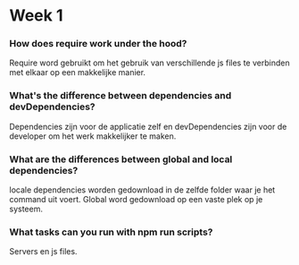 # Week 1

### How does require work under the hood?
  Require word gebruikt om het gebruik van verschillende js files te verbinden met elkaar op een makkelijke manier.
  
### What's the difference between dependencies and devDependencies?
  Dependencies zijn voor de applicatie zelf en devDependencies zijn voor de developer om het werk makkelijker te maken.
  
### What are the differences between global and local dependencies?
  locale dependencies worden gedownload in de zelfde folder waar je het command uit voert. Global word gedownload op een vaste plek op je systeem.
  
### What tasks can you run with npm run scripts?
  Servers en js files.
